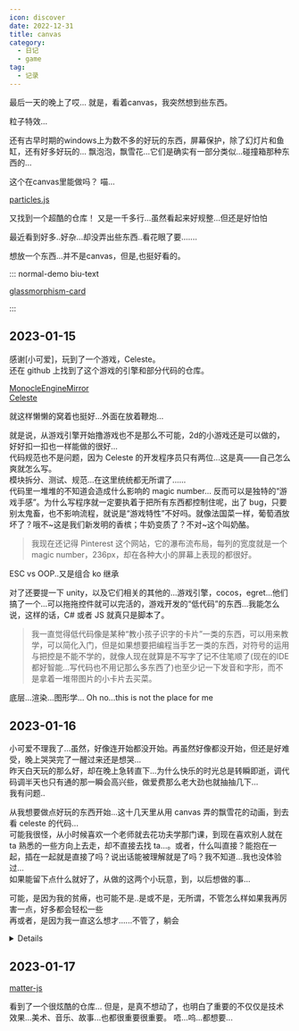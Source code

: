 ```yaml
---
icon: discover
date: 2022-12-31
title: canvas
category:
  - 日记
  - game
tag:
  - 记录
---
```


最后一天的晚上了哎...
就是，看着canvas，我突然想到些东西。

粒子特效...

还有古早时期的windows上为数不多的好玩的东西，屏幕保护，除了幻灯片和鱼缸，还有好多好玩的...
飘泡泡，飘雪花...它们是确实有一部分类似...碰撞箱那种东西的...

这个在canvas里能做吗？
喵...

[particles.js](https://github.com/VincentGarreau/particles.js)

又找到一个超酷的仓库！
又是一千多行...虽然看起来好规整...但还是好怕怕

最近看到好多..好杂...却没弄出些东西..看花眼了要.......

想放一个东西...并不是canvas，但是,也挺好看的。

::: normal-demo biu-text

[glassmorphism-card](https://huamurui.github.io/glassmorphism-card)

:::

## 2023-01-15

感谢[小可爱]，玩到了一个游戏，Celeste。\
还在 github 上找到了这个游戏的引擎和部分代码的仓库。

[MonocleEngineMirror](https://github.com/shortgecko/MonocleEngineMirror)\
[Celeste](https://github.com/NoelFB/Celeste)

就这样懒懒的窝着也挺好...外面在放着鞭炮...

就是说，从游戏引擎开始撸游戏也不是那么不可能，2d的小游戏还是可以做的，好好扣一扣也一样能做的很好...\
代码规范也不是问题，因为 Celeste 的开发程序员只有两位...这是真——自己怎么爽就怎么写。\
模块拆分、测试、规范...在这里统统都无所谓了......\
代码里一堆堆的不知道会造成什么影响的 magic number... 反而可以是独特的“游戏手感”。为什么写程序就一定要执着于把所有东西都控制住呢，出了 bug，只要别太鬼畜，也不影响流程，就说是“游戏特性”不好吗。就像法国菜一样，葡萄酒放坏了？哦不~这是我们新发明的香槟；牛奶变质了？不对~这个叫奶酪。

>我现在还记得 Pinterest 这个网站，它的瀑布流布局，每列的宽度就是一个 magic number，236px，却在各种大小的屏幕上表现的都很好。

ESC vs OOP..又是组合 ko 继承

对了还要提一下 unity，以及它们相关的其他的...游戏引擎，cocos，egret...他们搞了一个...可以拖拖控件就可以完活的，游戏开发的“低代码”的东西...我能怎么说，这样的话，C# 或者 JS 就真只是脚本了。
>我一直觉得低代码像是某种“教小孩子识字的卡片”一类的东西，可以用来教学，可以简化入门，但是如果想要把编程当手艺一类的东西，对符号的运用与把控是不能不学的，就像人现在就算是不写字了记不住笔顺了(现在的IDE都好智能...写代码也不用记那么多东西了)也至少记一下发音和字形，而不是拿着一堆带图片的小卡片去买菜。

底层...渲染...图形学...
Oh no...this is not the place for me

## 2023-01-16

小可爱不理我了...虽然，好像连开始都没开始。再虽然好像都没开始，但还是好难受，晚上哭哭完了一醒过来还是想哭...\
昨天白天玩的那么好，却在晚上急转直下...为什么快乐的时光总是转瞬即逝，调代码调半天也只有通的那一瞬会高兴些，做爱费那么老大劲也就抽抽几下...\
我有问题..

从我想要做点好玩的东西开始...这十几天里从用 canvas 弄的飘雪花的动画，到去看 celeste 的代码...\
可能我很怪，从小时候喜欢一个老师就去花功夫学那门课，到现在喜欢别人就在 ta 熟悉的一些方向上去走，却不直接去找 ta...。或者，什么叫直接？能抱在一起，插在一起就是直接了吗？说出话能被理解就是了吗？我不知道...我也没体验过...\
如果能留下点什么就好了，从做的这两个小玩意，到，以后想做的事...

可能，是因为我的贫瘠，也可能不是..是或不是，无所谓，不管怎么样如果我再厉害一点，好多都会轻松一些\
再或者，是因为我一直这么想才......不管了，躺会

<details>
我脑中闪过了好多读过的句子...但他们没用。ta 总是在担忧被抛弃被替掉，甚至用如果合适也可以换掉我一类的话来告诉我 ta 的担忧...就像现在无数被抽干了同质化之后的劳动力们担忧的一样..

>交换价值、商品价值的神奇之处就是，它们只在交换中，在与同自己相异的东西交换中，才能显现出来——说20码麻布=20码麻布毫无意义，但在说20码麻布=1件上衣时，似乎有一种神奇的，出离于麻布、上衣本身的东西出现了，让原本根本不能画上等号的东西强行相等了起来。交换价值并非原本就存在的玩意，它需要靠交换这一行为、运动才能显现出来。

还有分明知道“想要的是不能说出来的”，却在谈xp的时候突然对我说“我可能不能满足你的需求”。md 我能想到最灾难的性行为的方式就是一边冷冰冰的问我要什么然后机械的给我。

>事后诸葛亮是，事前事中稀里糊涂，结束之后才反应过来发生了啥，然后头头是道，世上有太多这样的笨蛋。\
但有至少一样东西是反着的，也许你抱着各种各样的期待，计划的头头是道，但是当事前发生之后，那些通通都不再重要，在那之后，面对“你为什么爱我”这个问题时，什么都说不出来，只是知道那发生了。这个问题不能被回答，这不是可以选择、可以衡量的、可以被理解、可以被俘获进而支撑的，也同样，不屑于被理解，也只有这样，那些才能一次次发生...

可这些都没用...
这些句子总是慢一步，什么都结束了，连上场的机会都没有。

>I'm suffering more things than you. You don't understand.

也许，是的..我，没有经历过太多。not even start.\
再或许是，一种从过去中解脱的方式。

</details>

## 2023-01-17

[matter-js](https://github.com/liabru/matter-js)

看到了一个很炫酷的仓库...
但是，是真不想动了，也明白了重要的不仅仅是技术效果...美术、音乐、故事...也都很重要很重要。
唔...呜...都想要...
